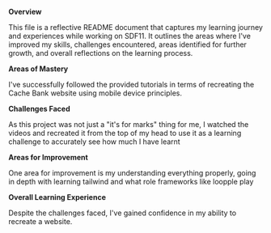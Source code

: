 **Overview**

This file is a reflective README document that captures my learning journey and experiences while working on SDF11. It outlines the areas where I've improved my skills, challenges encountered, areas identified for further growth, and overall reflections on the learning process.

**Areas of Mastery**

I've successfully followed the provided tutorials in terms of recreating the Cache Bank website using mobile device principles.

**Challenges Faced**

As this project was not just a "it's for marks" thing for me, I watched the videos and recreated it from the top of my head to use it as a learning challenge to accurately see how much I have learnt

**Areas for Improvement**

One area for improvement is my understanding everything properly, going in depth with learning tailwind and what role frameworks like loopple play

**Overall Learning Experience**

Despite the challenges faced, I've gained confidence in my ability to recreate a website.


